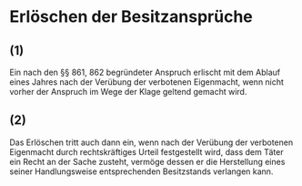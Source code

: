 # Erlöschen der Besitzansprüche



## (1)

 Ein nach den §§ 861, 862 begründeter Anspruch erlischt mit dem Ablauf eines Jahres nach der Verübung der verbotenen Eigenmacht, wenn nicht vorher der Anspruch im Wege der Klage geltend gemacht wird.

## (2)

 Das Erlöschen tritt auch dann ein, wenn nach der Verübung der verbotenen Eigenmacht durch rechtskräftiges Urteil festgestellt wird, dass dem Täter ein Recht an der Sache zusteht, vermöge dessen er die Herstellung eines seiner Handlungsweise entsprechenden Besitzstands verlangen kann. 

